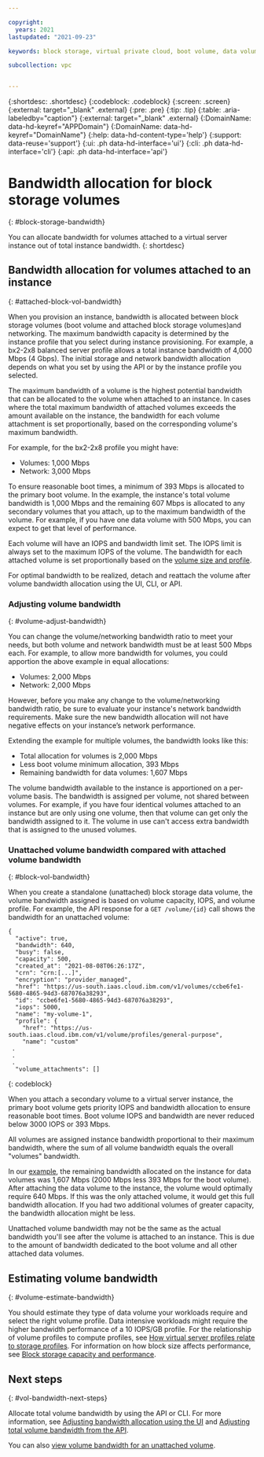 ```yaml
---

copyright:
  years: 2021
lastupdated: "2021-09-23"

keywords: block storage, virtual private cloud, boot volume, data volume, volume, data storage, virtual server instance, instance, bandwidth

subcollection: vpc


---
```


{:shortdesc: .shortdesc}
{:codeblock: .codeblock}
{:screen: .screen}
{:external: target="_blank" .external}
{:pre: .pre}
{:tip: .tip}
{:table: .aria-labeledby="caption"}
{:external: target="_blank" .external}
{:DomainName: data-hd-keyref="APPDomain"}
{:DomainName: data-hd-keyref="DomainName"}
{:help: data-hd-content-type='help'}
{:support: data-reuse='support'}
{:ui: .ph data-hd-interface='ui'}
{:cli: .ph data-hd-interface='cli'}
{:api: .ph data-hd-interface='api'}

# Bandwidth allocation for block storage volumes
{: #block-storage-bandwidth}

You can allocate bandwidth for volumes attached to a virtual server instance out of total instance bandwidth.
{: shortdesc}

## Bandwidth allocation for volumes attached to an instance
{: #attached-block-vol-bandwidth}

When you provision an instance, bandwidth is allocated between block storage volumes (boot volume and attached block storage volumes)and networking. The maximum bandwidth capacity is determined by the instance profile that you select during instance provisioning. For example, a bx2-2x8 balanced server profile allows a total instance bandwidth of 4,000 Mbps (4 Gbps). The initial storage and network bandwidth allocation depends on what you set by using the API or by the instance profile you selected. 

The maximum bandwidth of a volume is the highest potential bandwidth that can be allocated to the volume when attached to an instance. In cases where the total maximum bandwidth of attached volumes exceeds the amount available on the instance, the bandwidth for each volume attachment is set proportionally, based on the corresponding volume's maximum bandwidth.

For example, for the bx2-2x8 profile you might have:

* Volumes: 1,000 Mbps
* Network: 3,000 Mbps

To ensure reasonable boot times, a minimum of 393 Mbps is allocated to the primary boot volume. In the example, the instance's total volume bandwidth is 1,000 Mbps and the remaining 607 Mbps is allocated to any secondary volumes that you attach, up to the maximum bandwidth of the volume. For example, if you have one data volume with 500 Mbps, you can expect to get that level of performance.

Each volume will have an IOPS and bandwidth limit set. The IOPS limit is always set to the maximum IOPS of the volume. The bandwidth for each attached volume is set proportionally based on the [volume size and profile](/docs/vpc?topic=vpc-block-storage-profiles). 

For optimal bandwidth to be realized, detach and reattach the volume after volume bandwidth allocation using the UI, CLI, or API.

### Adjusting volume bandwidth
{: #volume-adjust-bandwidth}

You can change the volume/networking bandwidth ratio to meet your needs, but both volume and network bandwidth must be at least 500 Mbps each. For example, to allow more bandwidth for volumes, you could apportion the above example in equal allocations:

* Volumes: 2,000 Mbps
* Network: 2,000 Mbps

However, before you make any change to the volume/networking bandwidth ratio, be sure to evaluate your instance's network bandwidth requirements. Make sure the new bandwidth allocation will not have negative effects on your instance’s network performance.

Extending the example for multiple volumes, the bandwidth looks like this:

* Total allocation for volumes is 2,000 Mbps
* Less boot volume minimum allocation, 393 Mbps
* Remaining bandwidth for data volumes: 1,607 Mbps

The volume bandwidth available to the instance is apportioned on a per-volume basis. The bandwidth is assigned per volume, not shared between volumes. For example, if you have four identical volumes attached to an instance but are only using one volume, then that volume can get only the bandwidth assigned to it. The volume in use can't access extra bandwidth that is assigned to the unused volumes.

### Unattached volume bandwidth compared with attached volume bandwidth
{: #block-vol-bandwidth}

When you create a standalone (unattached) block storage data volume, the volume bandwidth assigned is based on volume capacity, IOPS, and volume profile. For example, the API response for a `GET /volume/{id}` call shows the bandwidth for an unattached volume:

```
{
  "active": true,
  "bandwidth": 640,
  "busy": false,
  "capacity": 500,
  "created_at": "2021-08-08T06:26:17Z",
  "crn": "crn:[...]",
  "encryption": "provider_managed",
  "href": "https://us-south.iaas.cloud.ibm.com/v1/volumes/ccbe6fe1-5680-4865-94d3-687076a38293",
  "id": "ccbe6fe1-5680-4865-94d3-687076a38293",
  "iops": 5000,
  "name": "my-volume-1",
  "profile": {
    "href": "https://us-south.iaas.cloud.ibm.com/v1/volume/profiles/general-purpose",
    "name": "custom"
 .
 .
 .
  "volume_attachments": []
```
{: codeblock}

When you attach a secondary volume to a virtual server instance, the primary boot volume gets priority IOPS and bandwidth allocation to ensure reasonable boot times. Boot volume IOPS and bandwidth are never reduced below 3000 IOPS or 393 Mbps.

All volumes are assigned instance bandwidth proportional to their maximum bandwidth, where the sum of all volume bandwidth equals the overall "volumes" bandwidth.

In our [example](#volume-adjust-bandwidth), the remaining bandwidth allocated on the instance for data volumes was 1,607 Mbps (2000 Mbps less 393 Mbps for the boot volume). After attaching the data volume to the instance, the volume would optimally require 640 Mbps. If this was the only attached volume, it would get this full bandwidth allocation. If you had two additional volumes of greater capacity, the bandwidth allocation might be less.

Unattached volume bandwidth may not be the same as the actual bandwidth you'll see after the volume is attached to an instance. This is due to the amount of bandwidth dedicated to the boot volume and all other attached data volumes.

## Estimating volume bandwidth
{: #volume-estimate-bandwidth}

You should estimate they type of data volume your workloads require and select the right volume profile. Data intensive workloads might require the higher bandwidth performance of a 10 IOPS/GB profile. For the relationship of volume profiles to compute profiles, see [How virtual server profiles relate to storage profiles](/docs/vpc?topic=vpc-block-storage-profiles&interface=ui#vsi-profiles-relate-to-storage). For information on how block size affects performance, see [Block storage capacity and performance](/docs/vpc?topic=vpc-capacity-performance&interface=ui#how-block-size-affects-performance).

## Next steps
{: #vol-bandwidth-next-steps}

Allocate total volume bandwidth by using the API or CLI. For more information, see [Adjusting bandwidth allocation using the UI](/docs/vpc?topic=vpc-managing-virtual-server-instances#adjusting-bandwidth-allocation-ui) and [Adjusting total volume bandwidth from the API](/docs/vpc?topic=vpc-managing-virtual-server-instances&interface=api#adjusting-bandwidth-allocation-api).

You can also [view volume bandwidth for an unattached volume](/docs/vpc?topic=vpc-viewing-block-storage).
